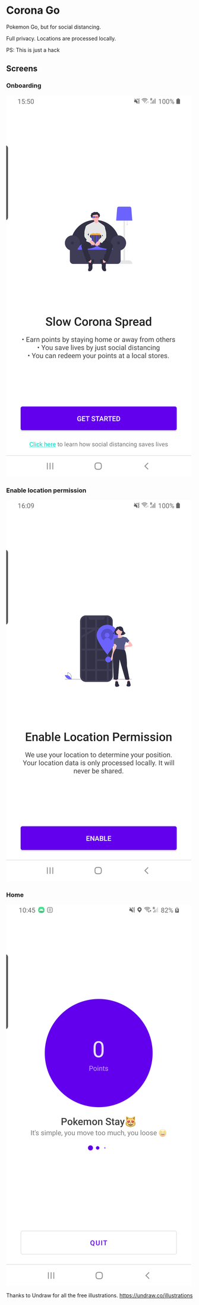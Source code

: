# Corona Go

Pokemon Go, but for social distancing.

Full privacy. Locations are processed locally.

PS: This is just a hack
## Screens
### Onboarding
![Onboarding](sc_onboarding.png)
### Enable location permission
![Location](sc_location.png)
### Home
![Home](sc_home.png)

Thanks to Undraw for all the free illustrations. https://undraw.co/illustrations